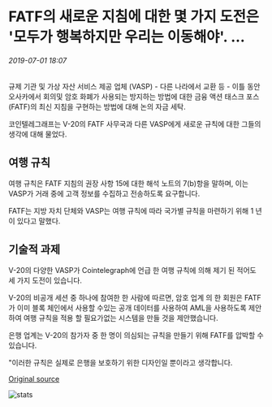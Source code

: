 # FATF의 새로운 지침에 대한 몇 가지 도전은 '모두가 행복하지만 우리는 이동해야'. ...

###### 2019-07-01 18:07

규제 기관 및 가상 자산 서비스 제공 업체 (VASP) - 다른 나라에서 교환 등 - 이틀 동안 오사카에서 회의및 암호 화폐가 사용되는 방지하는 방법에 대한 금융 액션 태스크 포스 (FATF)의 최신 지침을 구현하는 방법에 대해 논의 자금 세탁.

코인텔레그래프는 V-20의 FATF 사무국과 다른 VASP에게 새로운 규칙에 대한 그들의 생각에 대해 물었다.

## 여행 규칙

여행 규칙은 FATF 지침의 권장 사항 15에 대한 해석 노트의 7(b)항을 말하며, 이는 VASP가 거래 중에 고객 정보를 수집하고 전송하도록 요구합니다.

FATF는 지방 자치 단체와 VASP는 여행 규칙에 따라 국가별 규칙을 마련하기 위해 1 년이 있다고 말했다.

## 기술적 과제

V-20의 다양한 VASP가 Cointelegraph에 언급 한 여행 규칙에 의해 제기 된 적어도 세 가지 도전이 있습니다.

V-20의 비공개 세션 중 하나에 참여한 한 사람에 따르면, 암호 업계 의 한 회원은 FATF가 이미 블록 체인에서 사용할 수있는 공개 데이터를 사용하여 AML을 사용하도록 제안하여 여행 규칙을 적용 할 필요가없는 시스템을 만들 것을 제안했습니다.

은행 업계는 V-20의 참가자 중 한 명이 의심되는 규칙을 만들기 위해 FATF를 압박할 수 있습니다.

"이러한 규칙은 실제로 은행을 보호하기 위한 디자인일 뿐이라고 생각합니다.

[Original source](https://cointelegraph.com/news/not-everyone-is-happy-but-we-have-to-move-on-some-challenges-to-the-fatfs-new-guidance)

![stats](https://c.statcounter.com/11760860/0/a89fa40b/1/ "stats")